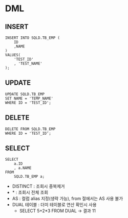 # DML

## INSERT
```
INSERT INTO SQLD.TB_EMP (
    ID
    ,NAME
)
VALUES(
    'TEST_ID'
    , 'TEST_NAME'
);
```

## UPDATE
```
UPDATE SQLD.TB_EMP
SET NAME = 'TEMP_NAME'
WHERE ID = 'TEST_ID';
```

## DELETE
```
DELETE FROM SQLD.TB_EMP
WHERE ID = 'TEST_ID';
```

## SELECT
```
SELECT
    a.ID
    , a.NAME
FROM
    SQLD.TB_EMP a;
```

* DISTINCT : 조회시 중복제거
* \* : 조회시 전체 조회
* AS : 컬럼 alias 지정(생략 가능), from 절에서는 AS 사용 불가
* DUAL 테이블 : 더미 테이블로 연산 확인시 사용
    - SELECT 5+2*3 FROM DUAL -> 결과 11